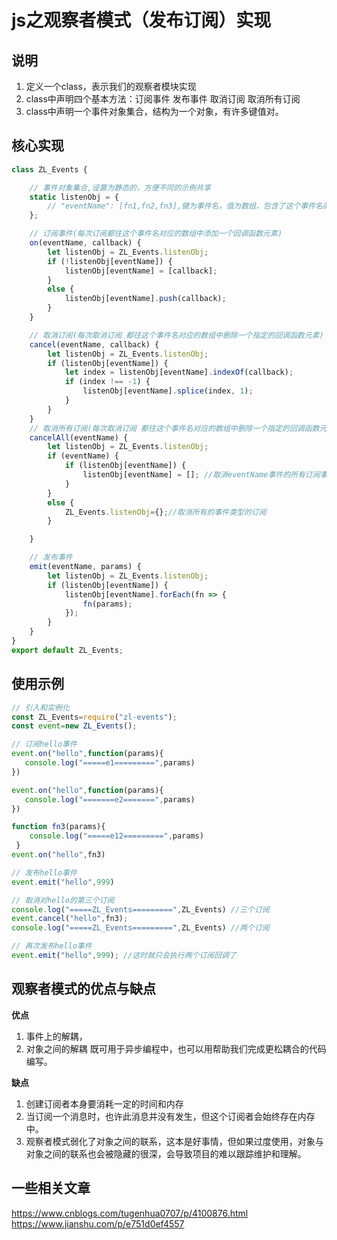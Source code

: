 # js之观察者模式（发布订阅）实现

## 说明

1. 定义一个class，表示我们的观察者模块实现
2. class中声明四个基本方法：订阅事件 发布事件 取消订阅 取消所有订阅
3. class中声明一个事件对象集合，结构为一个对象，有许多键值对。
   
## 核心实现
```js
class ZL_Events {

    // 事件对象集合,设置为静态的，方便不同的示例共享
    static listenObj = {
        // "eventName": [fn1,fn2,fn3],键为事件名，值为数组，包含了这个事件名的所有订阅函数，
    };

    // 订阅事件(每次订阅都往这个事件名对应的数组中添加一个回调函数元素)
    on(eventName, callback) {
        let listenObj = ZL_Events.listenObj;
        if (!listenObj[eventName]) {
            listenObj[eventName] = [callback];
        }
        else {
            listenObj[eventName].push(callback);
        }
    }

    // 取消订阅(每次取消订阅 都往这个事件名对应的数组中删除一个指定的回调函数元素)
    cancel(eventName, callback) {
        let listenObj = ZL_Events.listenObj;
        if (listenObj[eventName]) {
            let index = listenObj[eventName].indexOf(callback);
            if (index !== -1) {
                listenObj[eventName].splice(index, 1);
            }
        }
    }
    // 取消所有订阅(每次取消订阅 都往这个事件名对应的数组中删除一个指定的回调函数元素)
    cancelAll(eventName) {
        let listenObj = ZL_Events.listenObj;
        if (eventName) {
            if (listenObj[eventName]) {
                listenObj[eventName] = []; //取消eventName事件的所有订阅事件
            }
        }
        else {
            ZL_Events.listenObj={};//取消所有的事件类型的订阅
        }

    }

    // 发布事件
    emit(eventName, params) {
        let listenObj = ZL_Events.listenObj;
        if (listenObj[eventName]) {
            listenObj[eventName].forEach(fn => {
                fn(params);
            });
        }
    }
}
export default ZL_Events;

```
## 使用示例
```js
// 引入和实例化
const ZL_Events=require("zl-events");
const event=new ZL_Events();

// 订阅hello事件
event.on("hello",function(params){
   console.log("=====e1=========",params)
})

event.on("hello",function(params){
   console.log("=======e2=======",params)
})

function fn3(params){
    console.log("=====e12=========",params)
 }
event.on("hello",fn3)

// 发布hello事件
event.emit("hello",999)

// 取消对hello的第三个订阅
console.log("=====ZL_Events=========",ZL_Events) //三个订阅
event.cancel("hello",fn3);
console.log("=====ZL_Events=========",ZL_Events) //两个订阅

// 再次发布hello事件
event.emit("hello",999); //这时就只会执行两个订阅回调了

```
## 观察者模式的优点与缺点

**优点**
1. 事件上的解耦，
2. 对象之间的解耦
既可用于异步编程中，也可以用帮助我们完成更松耦合的代码编写。

**缺点**
1. 创建订阅者本身要消耗一定的时间和内存
2. 当订阅一个消息时，也许此消息并没有发生，但这个订阅者会始终存在内存中。
3. 观察者模式弱化了对象之间的联系，这本是好事情，但如果过度使用，对象与对象之间的联系也会被隐藏的很深，会导致项目的难以跟踪维护和理解。


## 一些相关文章
https://www.cnblogs.com/tugenhua0707/p/4100876.html 
https://www.jianshu.com/p/e751d0ef4557


